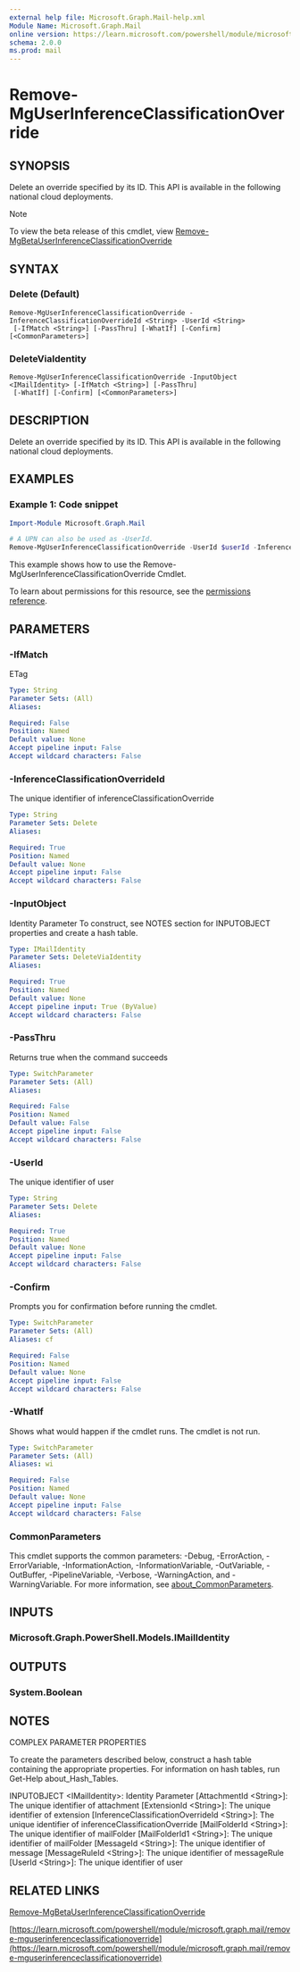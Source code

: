 ```yaml
---
external help file: Microsoft.Graph.Mail-help.xml
Module Name: Microsoft.Graph.Mail
online version: https://learn.microsoft.com/powershell/module/microsoft.graph.mail/remove-mguserinferenceclassificationoverride
schema: 2.0.0
ms.prod: mail
---
```


# Remove-MgUserInferenceClassificationOverride

## SYNOPSIS
Delete an override specified by its ID.
This API is available in the following national cloud deployments.

> [!NOTE]
> To view the beta release of this cmdlet, view [Remove-MgBetaUserInferenceClassificationOverride](/powershell/module/Microsoft.Graph.Beta.Mail/Remove-MgBetaUserInferenceClassificationOverride?view=graph-powershell-beta)

## SYNTAX

### Delete (Default)
```
Remove-MgUserInferenceClassificationOverride -InferenceClassificationOverrideId <String> -UserId <String>
 [-IfMatch <String>] [-PassThru] [-WhatIf] [-Confirm] [<CommonParameters>]
```

### DeleteViaIdentity
```
Remove-MgUserInferenceClassificationOverride -InputObject <IMailIdentity> [-IfMatch <String>] [-PassThru]
 [-WhatIf] [-Confirm] [<CommonParameters>]
```

## DESCRIPTION
Delete an override specified by its ID.
This API is available in the following national cloud deployments.

## EXAMPLES
### Example 1: Code snippet

```powershell
Import-Module Microsoft.Graph.Mail

# A UPN can also be used as -UserId.
Remove-MgUserInferenceClassificationOverride -UserId $userId -InferenceClassificationOverrideId $inferenceClassificationOverrideId
```
This example shows how to use the Remove-MgUserInferenceClassificationOverride Cmdlet.

To learn about permissions for this resource, see the [permissions reference](/graph/permissions-reference).


## PARAMETERS

### -IfMatch
ETag

```yaml
Type: String
Parameter Sets: (All)
Aliases:

Required: False
Position: Named
Default value: None
Accept pipeline input: False
Accept wildcard characters: False
```

### -InferenceClassificationOverrideId
The unique identifier of inferenceClassificationOverride

```yaml
Type: String
Parameter Sets: Delete
Aliases:

Required: True
Position: Named
Default value: None
Accept pipeline input: False
Accept wildcard characters: False
```

### -InputObject
Identity Parameter
To construct, see NOTES section for INPUTOBJECT properties and create a hash table.

```yaml
Type: IMailIdentity
Parameter Sets: DeleteViaIdentity
Aliases:

Required: True
Position: Named
Default value: None
Accept pipeline input: True (ByValue)
Accept wildcard characters: False
```

### -PassThru
Returns true when the command succeeds

```yaml
Type: SwitchParameter
Parameter Sets: (All)
Aliases:

Required: False
Position: Named
Default value: False
Accept pipeline input: False
Accept wildcard characters: False
```

### -UserId
The unique identifier of user

```yaml
Type: String
Parameter Sets: Delete
Aliases:

Required: True
Position: Named
Default value: None
Accept pipeline input: False
Accept wildcard characters: False
```

### -Confirm
Prompts you for confirmation before running the cmdlet.

```yaml
Type: SwitchParameter
Parameter Sets: (All)
Aliases: cf

Required: False
Position: Named
Default value: None
Accept pipeline input: False
Accept wildcard characters: False
```

### -WhatIf
Shows what would happen if the cmdlet runs.
The cmdlet is not run.

```yaml
Type: SwitchParameter
Parameter Sets: (All)
Aliases: wi

Required: False
Position: Named
Default value: None
Accept pipeline input: False
Accept wildcard characters: False
```

### CommonParameters
This cmdlet supports the common parameters: -Debug, -ErrorAction, -ErrorVariable, -InformationAction, -InformationVariable, -OutVariable, -OutBuffer, -PipelineVariable, -Verbose, -WarningAction, and -WarningVariable. For more information, see [about_CommonParameters](http://go.microsoft.com/fwlink/?LinkID=113216).

## INPUTS

### Microsoft.Graph.PowerShell.Models.IMailIdentity
## OUTPUTS

### System.Boolean
## NOTES
COMPLEX PARAMETER PROPERTIES

To create the parameters described below, construct a hash table containing the appropriate properties.
For information on hash tables, run Get-Help about_Hash_Tables.

INPUTOBJECT \<IMailIdentity\>: Identity Parameter
  \[AttachmentId \<String\>\]: The unique identifier of attachment
  \[ExtensionId \<String\>\]: The unique identifier of extension
  \[InferenceClassificationOverrideId \<String\>\]: The unique identifier of inferenceClassificationOverride
  \[MailFolderId \<String\>\]: The unique identifier of mailFolder
  \[MailFolderId1 \<String\>\]: The unique identifier of mailFolder
  \[MessageId \<String\>\]: The unique identifier of message
  \[MessageRuleId \<String\>\]: The unique identifier of messageRule
  \[UserId \<String\>\]: The unique identifier of user

## RELATED LINKS
[Remove-MgBetaUserInferenceClassificationOverride](/powershell/module/Microsoft.Graph.Beta.Mail/Remove-MgBetaUserInferenceClassificationOverride?view=graph-powershell-beta)

[https://learn.microsoft.com/powershell/module/microsoft.graph.mail/remove-mguserinferenceclassificationoverride](https://learn.microsoft.com/powershell/module/microsoft.graph.mail/remove-mguserinferenceclassificationoverride)


